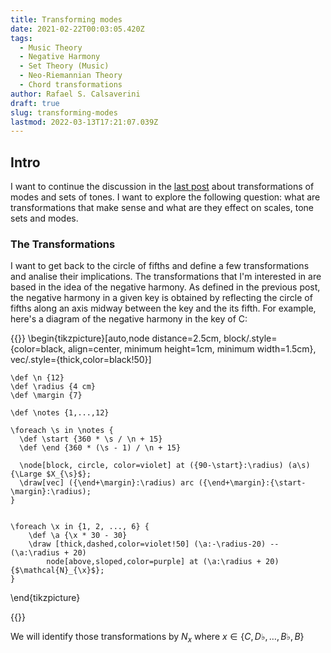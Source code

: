 ```yaml
---
title: Transforming modes
date: 2021-02-22T00:03:05.420Z
tags:
  - Music Theory
  - Negative Harmony
  - Set Theory (Music)
  - Neo-Riemannian Theory
  - Chord transformations
author: Rafael S. Calsaverini
draft: true
slug: transforming-modes
lastmod: 2022-03-13T17:21:07.039Z
---
```


## Intro

I want to continue the discussion in the [last post](/blog/negative-harmony-inverts-brightness-modes/) about transformations of modes and sets of tones. I want to explore the following question: what are transformations that make sense and what are they effect on scales, tone sets and modes.

### The Transformations

I want to get back to the circle of fifths and define a few transformations and analise their implications. The transformations that I'm interested in are based in the idea of the negative harmony. As defined in the previous post, the negative harmony in a given key is obtained by reflecting the circle of fifths along an axis midway between the key and the its fifth. For example, here's a diagram of the negative harmony in the key of C:

{{<tikz>}}
\begin{tikzpicture}[auto,node distance=2.5cm, block/.style={color=black, align=center, minimum height=1cm, minimum width=1.5cm}, vec/.style={thick,color=black!50}]

    \def \n {12}
    \def \radius {4 cm}
    \def \margin {7}

    \def \notes {1,...,12}

    \foreach \s in \notes {
      \def \start {360 * \s / \n + 15}
      \def \end {360 * (\s - 1) / \n + 15}

      \node[block, circle, color=violet] at ({90-\start}:\radius) (a\s) {\Large $X_{\s}$};
      \draw[vec] ({\end+\margin}:\radius) arc ({\end+\margin}:{\start-\margin}:\radius);
    }


    \foreach \x in {1, 2, ..., 6} {
        \def \a {\x * 30 - 30}
        \draw [thick,dashed,color=violet!50] (\a:-\radius-20) -- (\a:\radius + 20)
            node[above,sloped,color=purple] at (\a:\radius + 20) {$\mathcal{N}_{\x}$};
    }

\end{tikzpicture}

{{</tikz>}}

We will identify those transformations by $N_{x}$ where $x \in \{C, D\flat, \ldots, B\flat, B\}$

[12tone]: https://www.youtube.com/watch?v=SF8CdxcdJgw
[brltheory]: https://www.brltheory.com/resources/negative-harmony-chord-chart/
[negative-harmony-covers]: https://www.youtube.com/channel/UCurOAVtqb7kM1siNlDynzFw
[brightness]: https://www.youtube.com/watch?v=9rEqrPwVITY
